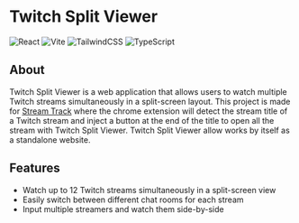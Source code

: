 # Twitch Split Viewer

![React](https://img.shields.io/badge/react-%2320232a.svg?style=for-the-badge&logo=react&logoColor=%2361DAFB)
![Vite](https://img.shields.io/badge/vite-%23646CFF.svg?style=for-the-badge&logo=vite&logoColor=white)
![TailwindCSS](https://img.shields.io/badge/tailwindcss-%2338B2AC.svg?style=for-the-badge&logo=tailwind-css&logoColor=white)
![TypeScript](https://img.shields.io/badge/typescript-%23007ACC.svg?style=for-the-badge&logo=typescript&logoColor=white)

## About

Twitch Split Viewer is a web application that allows users to watch multiple Twitch streams simultaneously in a split-screen layout. This project is made for [Stream Track](https://chromewebstore.google.com/detail/stream-track/gefllgcgjeonfffgimbgfkpkpckhppdg) where the chrome extension will detect the stream title of a Twitch stream and inject a button at the end of the title to open all the stream with Twitch Split Viewer. Twitch Split Viewer allow works by itself as a standalone website.

## Features

- Watch up to 12 Twitch streams simultaneously in a split-screen view
- Easily switch between different chat rooms for each stream
- Input multiple streamers and watch them side-by-side
